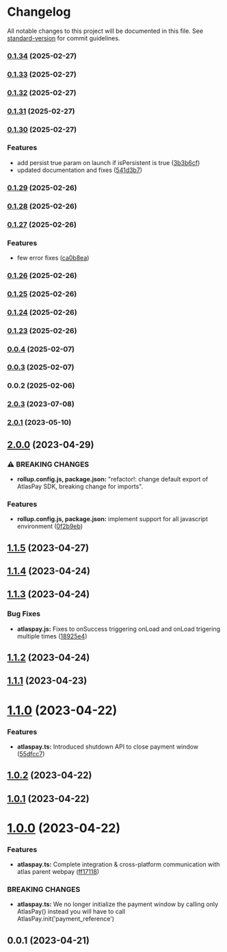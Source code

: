 # Changelog

All notable changes to this project will be documented in this file. See [standard-version](https://github.com/conventional-changelog/standard-version) for commit guidelines.

### [0.1.34](https://github.com/RavenPayAfrica/bankbox-me-sdk/compare/v0.1.32...v0.1.34) (2025-02-27)

### [0.1.33](https://github.com/RavenPayAfrica/bankbox-me-sdk/compare/v0.1.32...v0.1.33) (2025-02-27)

### [0.1.32](https://github.com/RavenPayAfrica/bankbox-me-sdk/compare/v0.1.31...v0.1.32) (2025-02-27)

### [0.1.31](https://github.com/RavenPayAfrica/bankbox-me-sdk/compare/v0.1.30...v0.1.31) (2025-02-27)

### [0.1.30](https://github.com/RavenPayAfrica/bankbox-me-sdk/compare/v0.1.29...v0.1.30) (2025-02-27)


### Features

* add persist true param on launch if isPersistent is true ([3b3b6cf](https://github.com/RavenPayAfrica/bankbox-me-sdk/commit/3b3b6cf968a760993168378085db909c10d348d7))
* updated documentation and fixes ([541d3b7](https://github.com/RavenPayAfrica/bankbox-me-sdk/commit/541d3b7c34b23b0653528f589907beb27959c2c9))

### [0.1.29](https://github.com/RavenPayAfrica/bankbox-me-sdk/compare/v0.1.28...v0.1.29) (2025-02-26)

### [0.1.28](https://github.com/RavenPayAfrica/bankbox-me-sdk/compare/v0.1.27...v0.1.28) (2025-02-26)

### [0.1.27](https://github.com/RavenPayAfrica/bankbox-me-sdk/compare/v0.1.26...v0.1.27) (2025-02-26)


### Features

* few error fixes ([ca0b8ea](https://github.com/RavenPayAfrica/bankbox-me-sdk/commit/ca0b8ea087ace597015e7f6932355b9c0e3a5576))

### [0.1.26](https://github.com/RavenPayAfrica/bankbox-me-sdk/compare/v0.1.25...v0.1.26) (2025-02-26)

### [0.1.25](https://github.com/RavenPayAfrica/bankbox-me-sdk/compare/v0.1.24...v0.1.25) (2025-02-26)

### [0.1.24](https://github.com/RavenPayAfrica/bankbox-me-sdk/compare/v0.1.23...v0.1.24) (2025-02-26)

### [0.1.23](https://github.com/RavenPayAfrica/bankbox-me-sdk/compare/v0.0.4...v0.1.23) (2025-02-26)

### [0.0.4](https://github.com/RavenPayAfrica/bankbox-me-sdk/compare/v0.0.3...v0.0.4) (2025-02-07)

### [0.0.3](https://github.com/RavenPayAfrica/bankbox-me-sdk/compare/v0.0.2...v0.0.3) (2025-02-07)

### 0.0.2 (2025-02-06)

### [2.0.3](https://github.com/RavenPayAfrica/atlas-webpay-node-sdk/compare/v2.0.2...v2.0.3) (2023-07-08)

### [2.0.1](https://github.com/RavenPayAfrica/atlas-webpay-node-sdk/compare/v2.0.0...v2.0.1) (2023-05-10)

## [2.0.0](https://github.com/RavenPayAfrica/atlas-webpay-node-sdk/compare/v1.1.5...v2.0.0) (2023-04-29)

### ⚠ BREAKING CHANGES

- **rollup.config.js, package.json:** "refactor!: change default export of AtlasPay SDK, breaking change for imports".

### Features

- **rollup.config.js, package.json:** implement support for all javascript environment ([0f2b9eb](https://github.com/RavenPayAfrica/atlas-webpay-node-sdk/commit/0f2b9ebcfb28cb421e89023eb7fb6c02b49ac825))

<a name="1.1.5"></a>

## [1.1.5](https://github.com/RavenPayAfrica/atlas-webpay-node-sdk/compare/v1.1.4...v1.1.5) (2023-04-27)

<a name="1.1.4"></a>

## [1.1.4](https://github.com/RavenPayAfrica/atlas-webpay-node-sdk/compare/v1.1.3...v1.1.4) (2023-04-24)

<a name="1.1.3"></a>

## [1.1.3](https://github.com/RavenPayAfrica/atlas-webpay-node-sdk/compare/v1.1.2...v1.1.3) (2023-04-24)

### Bug Fixes

- **atlaspay.js:** Fixes to onSuccess triggering onLoad and onLoad trigering multiple times ([18925e4](https://github.com/RavenPayAfrica/atlas-webpay-node-sdk/commit/18925e4))

<a name="1.1.2"></a>

## [1.1.2](https://github.com/RavenPayAfrica/atlas-webpay-node-sdk/compare/v1.1.1...v1.1.2) (2023-04-24)

<a name="1.1.1"></a>

## [1.1.1](https://github.com/RavenPayAfrica/atlas-webpay-node-sdk/compare/v1.1.0...v1.1.1) (2023-04-23)

<a name="1.1.0"></a>

# [1.1.0](https://github.com/RavenPayAfrica/atlas-webpay-node-sdk/compare/v1.0.2...v1.1.0) (2023-04-22)

### Features

- **atlaspay.ts:** Introduced shutdown API to close payment window ([55dfcc7](https://github.com/RavenPayAfrica/atlas-webpay-node-sdk/commit/55dfcc7))

<a name="1.0.2"></a>

## [1.0.2](https://github.com/RavenPayAfrica/atlas-webpay-node-sdk/compare/v1.0.1...v1.0.2) (2023-04-22)

<a name="1.0.1"></a>

## [1.0.1](https://github.com/RavenPayAfrica/atlas-webpay-node-sdk/compare/v1.0.0...v1.0.1) (2023-04-22)

<a name="1.0.0"></a>

# [1.0.0](https://github.com/RavenPayAfrica/atlas-webpay-node-sdk/compare/v0.0.2...v1.0.0) (2023-04-22)

### Features

- **atlaspay.ts:** Complete integration & cross-platform communication with atlas parent webpay ([ff17118](https://github.com/RavenPayAfrica/atlas-webpay-node-sdk/commit/ff17118))

### BREAKING CHANGES

- **atlaspay.ts:** We no longer initialize the payment window by calling only AtlasPay() instead you
  will have to call AtlasPay.init('payment_reference')

<a name="0.0.1"></a>

## 0.0.1 (2023-04-21)
